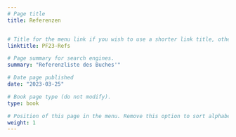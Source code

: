 ```yaml
---
# Page title
title: Referenzen


# Title for the menu link if you wish to use a shorter link title, otherwise remove this option.
linktitle: PF23-Refs

# Page summary for search engines.
summary: "Referenzliste des Buches'"

# Date page published
date: "2023-03-25"

# Book page type (do not modify).
type: book

# Position of this page in the menu. Remove this option to sort alphabetically.
weight: 1
---
```


